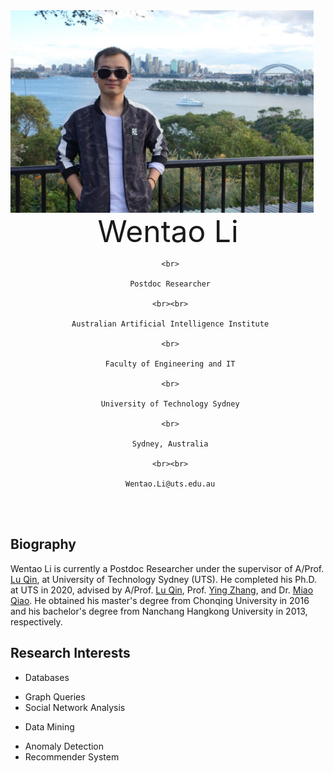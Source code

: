 <img src="fig/lwt.jpeg" width = "485" height = "324" align=left />

 <center>
     <font size=30> Wentao Li </font>
 
     <br>
     
     Postdoc Researcher
     
     <br><br>
     
     Australian Artificial Intelligence Institute
     
     <br>
     
     Faculty of Engineering and IT
     
     <br>
     
     University of Technology Sydney
    
     <br>
     
     Sydney, Australia
     
     <br><br>
     
     Wentao.Li@uts.edu.au
 </center>

<br><br>
## Biography
Wentao Li is currently a Postdoc Researcher under the supervisor of A/Prof. [Lu Qin](https://www.uts.edu.au/staff/lu.qin), at University of Technology Sydney (UTS). He completed his Ph.D. at UTS in 2020, advised by A/Prof. [Lu Qin](https://www.uts.edu.au/staff/lu.qin), Prof. [Ying Zhang](https://www.uts.edu.au/staff/ying.zhang), and Dr. [Miao Qiao](https://unidirectory.auckland.ac.nz/profile/miao-qiao). He obtained his master's degree from Chonqing University in 2016 and his bachelor's degree from Nanchang Hangkong University in 2013, respectively.


## Research Interests
- Databases
 * Graph Queries
 * Social Network Analysis
- Data Mining
 * Anomaly Detection
 * Recommender System








